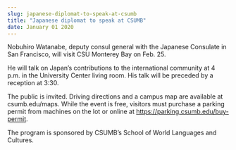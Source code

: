 ```yaml
---
slug: japanese-diplomat-to-speak-at-csumb
title: "Japanese diplomat to speak at CSUMB"
date: January 01 2020
---
```


  
<p>
  Nobuhiro Watanabe, deputy consul general with the Japanese Consulate in San
  Francisco, will visit CSU Monterey Bay on Feb. 25.
</p>
<p>
  He will talk on Japan’s contributions to the international community at 4 p.m.
  in the University Center living room. His talk will be preceded by a reception
  at 3:30.
</p>
<p>
  The public is invited. Driving directions and a campus map are available at
  csumb.edu/maps. While the event is free, visitors must purchase a parking
  permit from machines on the lot or online at
  <a href="https://parking.csumb.edu/buy&#45;permit"
    >https://parking.csumb.edu/buy&#45;permit</a
  >.
</p>
<p>
  The program is sponsored by CSUMB’s School of World Languages and Cultures.
</p>
 
